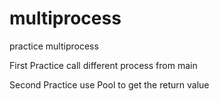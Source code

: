 # multiprocess
practice multiprocess

First Practice 
call different process from main

Second Practice
use Pool to get the return value